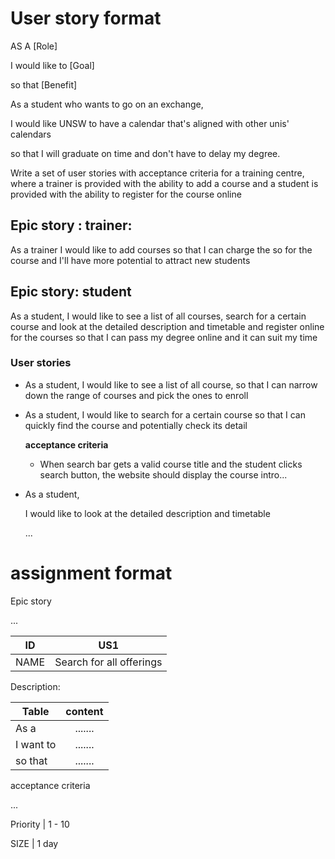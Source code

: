 # User story format
AS A [Role] <p>
I would like to [Goal] <p>
so that [Benefit] <p>

As a student who wants to go on an exchange, <p>
I would like UNSW to have a calendar that's aligned with other unis' calendars <p>
so that I will graduate on time and don't have to delay my degree. <p>


Write a set of user stories with acceptance criteria for a training centre, where a trainer is provided with the ability to add a course and a student is provided with the ability to register for the course online

## Epic story : trainer:
  As a trainer
  I would like to add courses
  so that I can charge the so for the course and I'll have more potential to attract new students

## Epic story: student
  As a student,
  I would like to see a list of all courses, search for a certain course and look at the detailed description and timetable and register online for the courses
  so that I can pass my degree online and it can suit my time

### User stories
  - As a student,
    I would like to see a list of all course,
    so that I can narrow down the range of courses and pick the ones to enroll

  - As a student,
    I would like to search for a certain course
    so that I can quickly find the course and potentially check its detail

    <b>acceptance criteria</b>
    - When search bar gets a valid course title and the student clicks search button, the website should display the course intro...<p>


  - As a student,<p>
    I would like to look at the detailed description and timetable<p>
    ...

# assignment format
  Epic story <p>
  ... <p>


  | ID   | US1                      |
  | ---- | ------------------------ |
  | NAME | Search for all offerings |


  Description:


  | Table     | content |
  | --------- |:-------:|
  | As a      | ....... |
  | I want to | ....... |
  | so that   | ....... |
  acceptance criteria <p>
  ... <p>
  Priority | 1 - 10<p>
  SIZE | 1 day<p>
